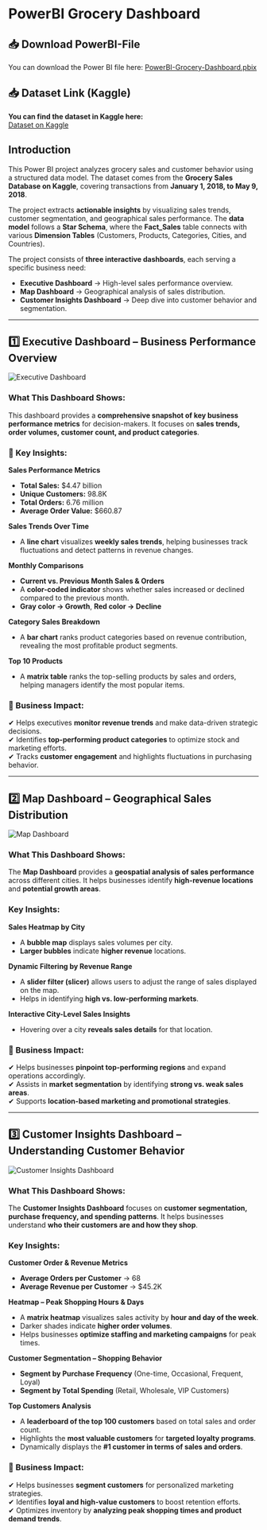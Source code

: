 # PowerBI Grocery Dashboard

## 📥 Download PowerBI-File
You can download the Power BI file here:
[PowerBI-Grocery-Dashboard.pbix](https://drive.google.com/file/d/1Uvx6u3VWgBX5YDClAMFiYKGFzR1depFI/view?usp=drive_link)

## 📥 Dataset Link (Kaggle)
**You can find the dataset in Kaggle here:**  
[Dataset on Kaggle](https://www.kaggle.com/datasets/andrexibiza/grocery-sales-dataset)

## Introduction
This Power BI project analyzes grocery sales and customer behavior using a structured data model. The dataset comes from the **Grocery Sales Database on Kaggle**, covering transactions from **January 1, 2018, to May 9, 2018**.

The project extracts **actionable insights** by visualizing sales trends, customer segmentation, and geographical sales performance. The **data model** follows a **Star Schema**, where the **Fact_Sales** table connects with various **Dimension Tables** (Customers, Products, Categories, Cities, and Countries).

The project consists of **three interactive dashboards**, each serving a specific business need:
- **Executive Dashboard** → High-level sales performance overview.
- **Map Dashboard** → Geographical analysis of sales distribution.
- **Customer Insights Dashboard** → Deep dive into customer behavior and segmentation.

---

## 1️⃣ Executive Dashboard – Business Performance Overview
![Executive Dashboard](Exec_Dashboard.png)

### What This Dashboard Shows:
This dashboard provides a **comprehensive snapshot of key business performance metrics** for decision-makers. It focuses on **sales trends, order volumes, customer count, and product categories**.

### 🔹 Key Insights:
**Sales Performance Metrics**
- **Total Sales:** $4.47 billion
- **Unique Customers:** 98.8K
- **Total Orders:** 6.76 million
- **Average Order Value:** $660.87
  

**Sales Trends Over Time**
- A **line chart** visualizes **weekly sales trends**, helping businesses track fluctuations and detect patterns in revenue changes.

**Monthly Comparisons**
- **Current vs. Previous Month Sales & Orders**
- A **color-coded indicator** shows whether sales increased or declined compared to the previous month.
- **Gray color → Growth**, **Red color → Decline**

**Category Sales Breakdown**
- A **bar chart** ranks product categories based on revenue contribution, revealing the most profitable product segments.

**Top 10 Products**
- A **matrix table** ranks the top-selling products by sales and orders, helping managers identify the most popular items.

### 🎯 Business Impact:
✔ Helps executives **monitor revenue trends** and make data-driven strategic decisions.  
✔ Identifies **top-performing product categories** to optimize stock and marketing efforts.  
✔ Tracks **customer engagement** and highlights fluctuations in purchasing behavior.  

---

## 2️⃣ Map Dashboard – Geographical Sales Distribution
![Map Dashboard](Map_Dashboard.png)

### What This Dashboard Shows:
The **Map Dashboard** provides a **geospatial analysis of sales performance** across different cities. It helps businesses identify **high-revenue locations** and **potential growth areas**.

### Key Insights:
**Sales Heatmap by City**
- A **bubble map** displays sales volumes per city.
- **Larger bubbles** indicate **higher revenue** locations.

**Dynamic Filtering by Revenue Range**
- A **slider filter (slicer)** allows users to adjust the range of sales displayed on the map.
- Helps in identifying **high vs. low-performing markets**.

**Interactive City-Level Sales Insights**
- Hovering over a city **reveals sales details** for that location.

### 🎯 Business Impact:
✔ Helps businesses **pinpoint top-performing regions** and expand operations accordingly.  
✔ Assists in **market segmentation** by identifying **strong vs. weak sales areas**.  
✔ Supports **location-based marketing and promotional strategies**.  

---

## 3️⃣ Customer Insights Dashboard – Understanding Customer Behavior
![Customer Insights Dashboard](Customers_Insights_Dashboard.png)

### What This Dashboard Shows:
The **Customer Insights Dashboard** focuses on **customer segmentation, purchase frequency, and spending patterns**. It helps businesses understand **who their customers are and how they shop**.

### Key Insights:
**Customer Order & Revenue Metrics**
- **Average Orders per Customer** → 68
- **Average Revenue per Customer** → $45.2K

**Heatmap – Peak Shopping Hours & Days**
- A **matrix heatmap** visualizes sales activity by **hour and day of the week**.
- Darker shades indicate **higher order volumes**.
- Helps businesses **optimize staffing and marketing campaigns** for peak times.

**Customer Segmentation – Shopping Behavior**
- **Segment by Purchase Frequency** (One-time, Occasional, Frequent, Loyal)
- **Segment by Total Spending** (Retail, Wholesale, VIP Customers)

**Top Customers Analysis**
- A **leaderboard of the top 100 customers** based on total sales and order count.
- Highlights the **most valuable customers** for **targeted loyalty programs**.
- Dynamically displays the **#1 customer in terms of sales and orders**.

### 🎯 Business Impact:
✔ Helps businesses **segment customers** for personalized marketing strategies.  
✔ Identifies **loyal and high-value customers** to boost retention efforts.  
✔ Optimizes inventory by **analyzing peak shopping times and product demand trends**.  


